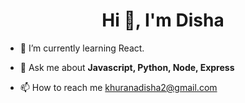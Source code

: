 <link
  rel="stylesheet"
  href="https://cdn.jsdelivr.net/gh/dheereshagrwal/colored-icons@1.7.5/src/app/ci.min.css"
/>

<h1 align="center">Hi 👋, I'm Disha</h1>

 - 🌱 I’m currently learning React.

- 💬 Ask me about **Javascript, Python, Node, Express**

 - 📫 How to reach me khuranadisha2@gmail.com

